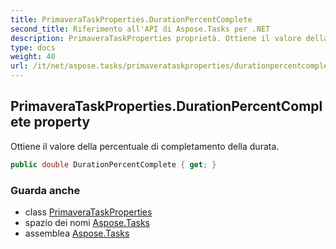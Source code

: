 ```yaml
---
title: PrimaveraTaskProperties.DurationPercentComplete
second_title: Riferimento all'API di Aspose.Tasks per .NET
description: PrimaveraTaskProperties proprietà. Ottiene il valore della percentuale di completamento della durata.
type: docs
weight: 40
url: /it/net/aspose.tasks/primaverataskproperties/durationpercentcomplete/
---
```

## PrimaveraTaskProperties.DurationPercentComplete property

Ottiene il valore della percentuale di completamento della durata.

```csharp
public double DurationPercentComplete { get; }
```

### Guarda anche

* class [PrimaveraTaskProperties](../)
* spazio dei nomi [Aspose.Tasks](../../primaverataskproperties/)
* assemblea [Aspose.Tasks](../../../)


